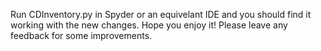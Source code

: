 Run CDInventory.py in Spyder or an equivelant IDE and you should find it working with the new changes.
Hope you enjoy it! Please leave any feedback for some improvements.
